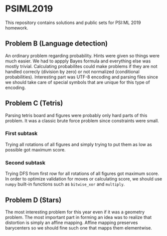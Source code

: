 # PSIML2019
This repository contains solutions and public sets for PSI:ML 2019 homework.

## Problem B (Language detection)
An ordinary problem regarding probability. Hints were given so things were much easier. We had to appply Bayes formula and everything else was mostly trivial. Calculating probabilites could make problems if they are not handled correcly (division by zero) or not normalized (conditional probabilities).
Interesting part was UTF-8 encoding and parsing files since we should take care of special symbols that are unique for this type of encoding.
## Problem C (Tetris)
Parsing tetris board and figures were probably only hard parts of this problem. It was a classic brute force problem since constraints were small.
### First subtask
Trying all rotations of all figures and simply trying to put them as low as possible got maximum score.
### Second subtask
Trying DFS from first row for all rotations of all figures got maximum score. In order to optimize validation for moves or calculating score, we should use `numpy` built-in functions such as `bitwise_xor` and `multiply`.
## Problem D (Stars)
The most interesting problem for this year even if it was a geometry problem. The most important part in forming an idea was to realize that distortion is simply an affine mapping. Affine mapping preserves barycenters so we should fine such one that mapps them elementwise.